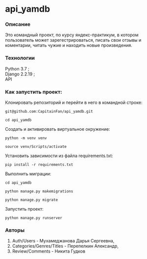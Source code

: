 # api_yamdb

### Описание
Это командный проект, по курсу яндекс-практикум, в котором пользователь может зарегестрироваться, писать свои отзывы и коментарии, читать чужие и находить новые произведения.

### Технологии
Python 3.7 ;  
Django 2.2.19 ;  
API

### Как запустить проект:
Клонировать репозиторий и перейти в него в командной строке:

```
git@github.com:CapitainFan/api_yamdb.git
```

```
cd api_yamdb
```

Cоздать и активировать виртуальное окружение:

```
python -m venv venv
```

```
source venv/Scripts/activate
```

Установить зависимости из файла requirements.txt:

```
pip install -r requirements.txt
```

Выполнить миграции:

```
cd api_yamdb
```

```
python manage.py makemigrations
```

```
python manage.py migrate
```

Запустить проект:

```
python manage.py runserver
```

### Авторы
1. Auth/Users - Мухамеджанова Дарья Сергеевна,
2. Categories/Genres/Titles - Перепелкин Александр,
3. Review/Comments - Никита Гудков
